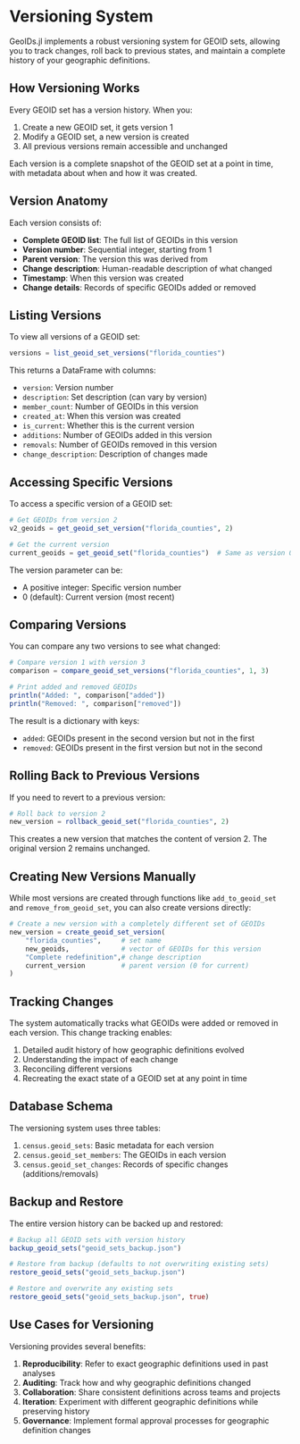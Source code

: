 # Versioning System

GeoIDs.jl implements a robust versioning system for GEOID sets, allowing you to track changes, roll back to previous states, and maintain a complete history of your geographic definitions.

## How Versioning Works

Every GEOID set has a version history. When you:

1. Create a new GEOID set, it gets version 1
2. Modify a GEOID set, a new version is created
3. All previous versions remain accessible and unchanged

Each version is a complete snapshot of the GEOID set at a point in time, with metadata about when and how it was created.

## Version Anatomy

Each version consists of:

- **Complete GEOID list**: The full list of GEOIDs in this version
- **Version number**: Sequential integer, starting from 1
- **Parent version**: The version this was derived from
- **Change description**: Human-readable description of what changed
- **Timestamp**: When this version was created
- **Change details**: Records of specific GEOIDs added or removed

## Listing Versions

To view all versions of a GEOID set:

```julia
versions = list_geoid_set_versions("florida_counties")
```

This returns a DataFrame with columns:
- `version`: Version number
- `description`: Set description (can vary by version)
- `member_count`: Number of GEOIDs in this version
- `created_at`: When this version was created
- `is_current`: Whether this is the current version
- `additions`: Number of GEOIDs added in this version
- `removals`: Number of GEOIDs removed in this version
- `change_description`: Description of changes made

## Accessing Specific Versions

To access a specific version of a GEOID set:

```julia
# Get GEOIDs from version 2
v2_geoids = get_geoid_set_version("florida_counties", 2)

# Get the current version
current_geoids = get_geoid_set("florida_counties")  # Same as version 0
```

The version parameter can be:
- A positive integer: Specific version number
- 0 (default): Current version (most recent)

## Comparing Versions

You can compare any two versions to see what changed:

```julia
# Compare version 1 with version 3
comparison = compare_geoid_set_versions("florida_counties", 1, 3)

# Print added and removed GEOIDs
println("Added: ", comparison["added"])
println("Removed: ", comparison["removed"])
```

The result is a dictionary with keys:
- `added`: GEOIDs present in the second version but not in the first
- `removed`: GEOIDs present in the first version but not in the second

## Rolling Back to Previous Versions

If you need to revert to a previous version:

```julia
# Roll back to version 2
new_version = rollback_geoid_set("florida_counties", 2)
```

This creates a new version that matches the content of version 2. The original version 2 remains unchanged.

## Creating New Versions Manually

While most versions are created through functions like `add_to_geoid_set` and `remove_from_geoid_set`, you can also create versions directly:

```julia
# Create a new version with a completely different set of GEOIDs
new_version = create_geoid_set_version(
    "florida_counties",     # set name
    new_geoids,             # vector of GEOIDs for this version
    "Complete redefinition",# change description
    current_version         # parent version (0 for current)
)
```

## Tracking Changes

The system automatically tracks what GEOIDs were added or removed in each version. This change tracking enables:

1. Detailed audit history of how geographic definitions evolved
2. Understanding the impact of each change
3. Reconciling different versions
4. Recreating the exact state of a GEOID set at any point in time

## Database Schema

The versioning system uses three tables:

1. `census.geoid_sets`: Basic metadata for each version
2. `census.geoid_set_members`: The GEOIDs in each version
3. `census.geoid_set_changes`: Records of specific changes (additions/removals)

## Backup and Restore

The entire version history can be backed up and restored:

```julia
# Backup all GEOID sets with version history
backup_geoid_sets("geoid_sets_backup.json")

# Restore from backup (defaults to not overwriting existing sets)
restore_geoid_sets("geoid_sets_backup.json")

# Restore and overwrite any existing sets
restore_geoid_sets("geoid_sets_backup.json", true)
```

## Use Cases for Versioning

Versioning provides several benefits:

1. **Reproducibility**: Refer to exact geographic definitions used in past analyses
2. **Auditing**: Track how and why geographic definitions changed
3. **Collaboration**: Share consistent definitions across teams and projects
4. **Iteration**: Experiment with different geographic definitions while preserving history
5. **Governance**: Implement formal approval processes for geographic definition changes 
